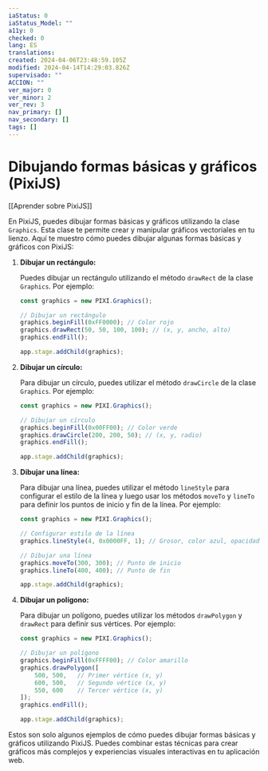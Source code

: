 ```yaml
---
iaStatus: 0
iaStatus_Model: ""
a11y: 0
checked: 0
lang: ES
translations: 
created: 2024-04-06T23:48:59.105Z
modified: 2024-04-14T14:29:03.826Z
supervisado: ""
ACCION: ""
ver_major: 0
ver_minor: 2
ver_rev: 3
nav_primary: []
nav_secondary: []
tags: []
---
```

# Dibujando formas básicas y gráficos (PixiJS)

[[Aprender sobre PixiJS]]

En PixiJS, puedes dibujar formas básicas y gráficos utilizando la clase `Graphics`. Esta clase te permite crear y manipular gráficos vectoriales en tu lienzo. Aquí te muestro cómo puedes dibujar algunas formas básicas y gráficos con PixiJS:

1. **Dibujar un rectángulo:**
   
   Puedes dibujar un rectángulo utilizando el método `drawRect` de la clase `Graphics`. Por ejemplo:
   ```javascript
   const graphics = new PIXI.Graphics();

   // Dibujar un rectángulo
   graphics.beginFill(0xFF0000); // Color rojo
   graphics.drawRect(50, 50, 100, 100); // (x, y, ancho, alto)
   graphics.endFill();

   app.stage.addChild(graphics);
   ```

2. **Dibujar un círculo:**

   Para dibujar un círculo, puedes utilizar el método `drawCircle` de la clase `Graphics`. Por ejemplo:
   ```javascript
   const graphics = new PIXI.Graphics();

   // Dibujar un círculo
   graphics.beginFill(0x00FF00); // Color verde
   graphics.drawCircle(200, 200, 50); // (x, y, radio)
   graphics.endFill();

   app.stage.addChild(graphics);
   ```

3. **Dibujar una línea:**

   Para dibujar una línea, puedes utilizar el método `lineStyle` para configurar el estilo de la línea y luego usar los métodos `moveTo` y `lineTo` para definir los puntos de inicio y fin de la línea. Por ejemplo:
   ```javascript
   const graphics = new PIXI.Graphics();

   // Configurar estilo de la línea
   graphics.lineStyle(4, 0x0000FF, 1); // Grosor, color azul, opacidad 1

   // Dibujar una línea
   graphics.moveTo(300, 300); // Punto de inicio
   graphics.lineTo(400, 400); // Punto de fin

   app.stage.addChild(graphics);
   ```

4. **Dibujar un polígono:**

   Para dibujar un polígono, puedes utilizar los métodos `drawPolygon` y `drawRect` para definir sus vértices. Por ejemplo:
   ```javascript
   const graphics = new PIXI.Graphics();

   // Dibujar un polígono
   graphics.beginFill(0xFFFF00); // Color amarillo
   graphics.drawPolygon([
       500, 500,   // Primer vértice (x, y)
       600, 500,   // Segundo vértice (x, y)
       550, 600    // Tercer vértice (x, y)
   ]);
   graphics.endFill();

   app.stage.addChild(graphics);
   ```

Estos son solo algunos ejemplos de cómo puedes dibujar formas básicas y gráficos utilizando PixiJS. Puedes combinar estas técnicas para crear gráficos más complejos y experiencias visuales interactivas en tu aplicación web.